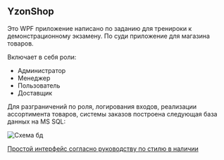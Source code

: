 ## YzonShop 
Это WPF приложение написано по заданию для тренироки к демонстрационному экзамену. По суди приложение для магазина товаров. 

Включает в себя роли: 
+ Администратор
+ Менеджер
+ Пользователь
+ Доставщик

Для разграничений по роля, логирования входов, реализации ассортимента товаров, системы заказов построена следующая база данных на MS SQL:

![Схема бд](https://i.imgur.com/adcX9nl.png)


[Простой интерфейс согласно руководству по стилю в наличии](https://imgur.com/a/AQRdzcO)
